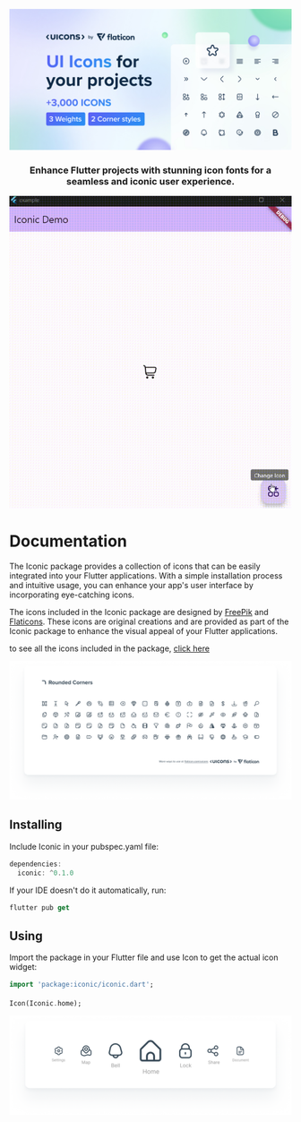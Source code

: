 ![cover](images/Cover.jpg)

<h3><p align="center">Enhance Flutter projects with stunning icon fonts for a seamless and iconic user experience.</p></h3>

![icons_app.gif](images%2Ficons_app.gif)

# Documentation 

The Iconic package provides a collection of icons that can be easily integrated into your Flutter applications. With a simple installation process and intuitive usage, you can enhance your app's user interface by incorporating eye-catching icons.

The icons included in the Iconic package are designed by [FreePik](https://www.freepik.com/) and [Flaticons](https://www.flaticon.com/free-icons/ui). These icons are original creations and are provided as part of the Iconic package to enhance the visual appeal of your Flutter applications.

to see all the icons included in the package, [click here](https://www.flaticon.com/icon-fonts-most-downloaded)

![some icons](images/Rounded.png)

## Installing

Include Iconic in your pubspec.yaml file:
```dart
dependencies:
  iconic: ^0.1.0
```
If your IDE doesn't do it automatically, run:
```dart
flutter pub get
```

## Using

Import the package in your Flutter file and use Icon to get the actual icon widget:
```dart
import 'package:iconic/iconic.dart';

Icon(Iconic.home);
```
![Icons.png](images%2FIcons.png)